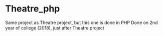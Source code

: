 # Theatre_php
Same project as Theatre project, but this one is done in PHP
Done on 2nd year of college (2018), just after Theatre project
